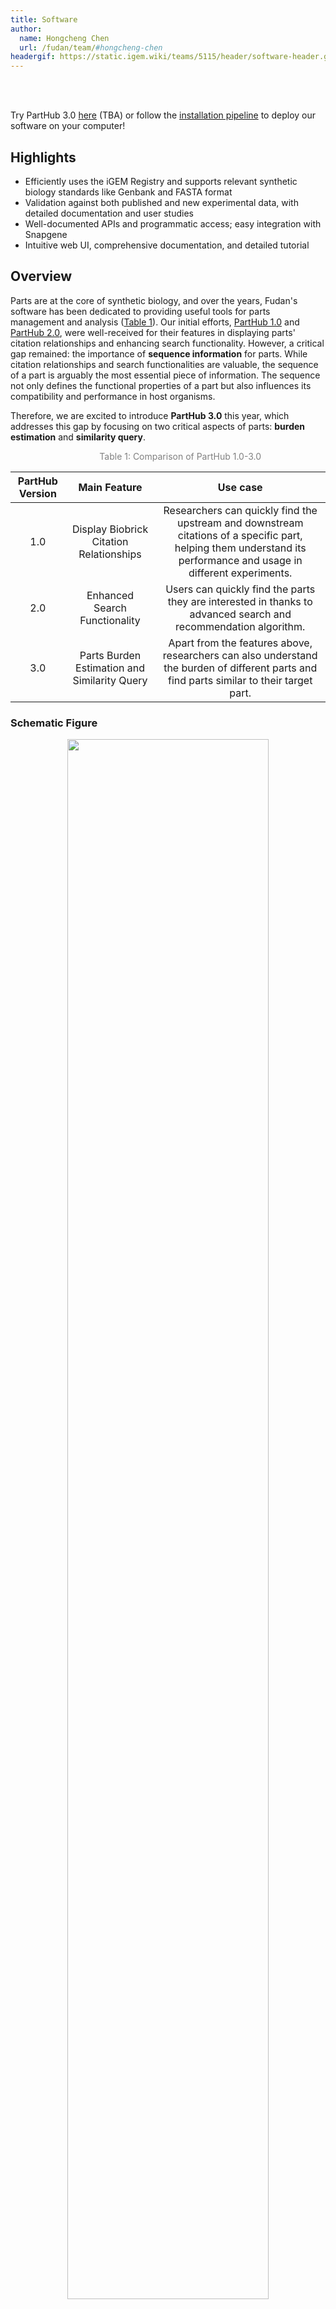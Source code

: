 ```yaml
---
title: Software
author:
  name: Hongcheng Chen
  url: /fudan/team/#hongcheng-chen
headergif: https://static.igem.wiki/teams/5115/header/software-header.gif
---
```


<br><br>

Try PartHub 3.0 [here](https://fudanigem2024.scm.azurewebsites.net/) (TBA) or follow the [installation pipeline](#tutorial) to deploy our software on your computer!


## Highlights

- Efficiently uses the iGEM Registry and supports relevant synthetic biology standards like Genbank and FASTA format
- Validation against both published and new experimental data, with detailed documentation and user studies
- Well-documented APIs and programmatic access; easy integration with Snapgene
- Intuitive web UI, comprehensive documentation, and detailed tutorial

## Overview

Parts are at the core of synthetic biology, and over the years, Fudan's software has been dedicated to providing useful tools for parts management and analysis ([Table 1](#table1)). Our initial efforts, [PartHub 1.0](https://2022.igem.wiki/fudan/software) and [PartHub 2.0](https://2023.igem.wiki/fudan/software), were well-received for their features in displaying parts' citation relationships and enhancing search functionality. However, a critical gap remained: the importance of **sequence information** for parts. While citation relationships and search functionalities are valuable, the sequence of a part is arguably the most essential piece of information. The sequence not only defines the functional properties of a part but also influences its compatibility and performance in host organisms.

Therefore, we are excited to introduce **PartHub 3.0** this year, which addresses this gap by focusing on two critical aspects of parts: **burden estimation** and **similarity query**.

<div style="text-align: center;" id="table1">
          <span style="color: gray">Table 1: Comparison of PartHub 1.0-3.0</span>
</div>

|PartHub Version|Main Feature|Use case|
|:---:|:---:|:---:|
|1.0|Display Biobrick Citation Relationships|Researchers can quickly find the upstream and downstream citations of a specific part, helping them understand its performance and usage in different experiments.|
|2.0|Enhanced Search Functionality|Users can quickly find the parts they are interested in thanks to advanced search and recommendation algorithm.|
|3.0|Parts Burden Estimation and Similarity Query|Apart from the features above, researchers can also understand the burden of different parts and find parts similar to their target part.|

### Schematic Figure

<div style="text-align: center;" id="figure-1">
<img src="https://static.igem.wiki/teams/5115/software/schematic2.png"
style='width:80%'>
<br>
<div>
<p><small style="color: gray">Figure 1. Schematic figure of PartHub 3.0.
</small></p>
</div>
</div>

## Features

PartHub 3.0 is designed with a strong emphasis on user-friendliness, ensuring that researchers without computer science background can also easily navigate and utilize its advanced features. The frontend of our software is built using [Vue.js 3.0](https://vuejs.org/) and [Ant Design Vue 4.2.3](https://antdv.com/components/overview) to enhance the visual appeal and usability of the application. On the backend, we employ [Flask](https://flask.palletsprojects.com/en/3.0.x/) for efficient and scalable development. For data storage, we use [Neo4j 5.11](https://neo4j.com/), a powerful graph database that excels in managing large datasets with complex relationships. This combination of technologies ensures that PartHub 3.0 is not only robust but also intuitive and accessible.

Our software is compatible with the following browsers:

| <img src='https://static.igem.wiki/teams/5115/software/edge-logo.svg' style='height:2rem'>Edge | <img src='https://static.igem.wiki/teams/5115/software/firefox-logo.svg' style='height:2rem'>Firefox | <img src='https://static.igem.wiki/teams/5115/software/chrome-logo.svg' style='height:2rem'>Chrome | <img src='https://static.igem.wiki/teams/5115/software/safari-logo.svg' style='height:2rem'>Safari | <img src='https://static.igem.wiki/teams/5115/software/opera-logo.svg' style='height:2rem'>Opera |
| ------------------------------------------------------------ | ------------------------------------------------------------ | ------------------------------------------------------------ | ------------------------------------------------------------ | ------------------------------------------------------------ |
| Edge version≥116                                             | version≥116                                                  | version≥116                                                  | version≥18                                                   | version≥100                                                  |

To facilitate integration with other tools and platforms, we have also created comprehensive and easy-to-use RESTful APIs for our software. The API documentation provides detailed information on all available endpoints, including request and response formats and example usage.

<PDF url="https://static.igem.wiki/teams/5115/software/software-apis.pdf" page="1" width="100%" height='75vw' />

To ensure the continuous improvement of PartHub 3.0, we have compiled a detailed [document](link TBA). We have also uploaded our source code on [Gitlab](https://gitlab.igem.org/2024/software-tools/fudan), and created a [Docker image](https://hub.docker.com/repository/docker/chc1234567890/fudanigem2024/general).

**(pdf TBA)**

## Tutorial

### 1. Installation

**TBA**

### 2. Burden Predictor

**TBA**

### 3. Similar Parts Searching

**TBA**

## Burden Predictor

### Introduction

As synthetic biology continues to advance, the parts being introduced into cells are becoming increasingly complex. However, introducing complex parts into cells can increase the metabolic burden, thereby slowing down the growth rate of the cells. Excessive burden can lead to significant selective pressure, causing engineered bacteria to mutate back to their wild-type forms more quickly, which can result in the engineered cells being out-competed by their less functional or non-functional mutants[^1]. Therefore, it is crucial to investigate why some parts impose a greater burden than others.

When cells express heterologous genes, they must utilize their own resources, such as ribosomes, tRNAs, and ATP. The limited availability of these resources for gene expression is one of the primary and most predictable sources of cellular burden. A recent study measured the burden of 301 parts from iGEM registry and found that the depletion of gene expression resources was the main cause of the observed burden[^2]. However, there are currently no methods available to predict the burden of a part based on its sequence and structure. Therefore, we have developed a model that takes into account the allocation of gene expression resources within the cell, using only the sequence and structure of the part as input.

### Implementation

#### Model Construction

The core of Burden Predictor is an improved version of the mechanistic model framework from Weiße et al.[^3] and Nikolados et al.[^4]. We did not choose genome-scale models or machine learning models because of their computational intensity and time consumption, as well as the scarcity of high-quality data.

As illustrated in [Figure 4](#figure-4), our model incorporates the basic gene expression processes including transcription (TX) and translation (TL). Transcription is simplified into a dumped process, while translation contains two stages - initiation, when the ribosome binds to the ribosome binding site (RBS) of the mRNA; and elongation, when the ribosome moves along the open reading frame and produces polypeptide chain.

<div style="text-align: center;" id="figure-4">
<img src="https://static.igem.wiki/teams/5115/software/model-schematic3.png"
style='width:80%'>
<br>
<div>
<p><small style="color: gray">Figure 4. Schematic figure of Burden Predictor. TX, transcription; TL, translation.
</small></p>
</div>
</div>


To capture how cells allocate their resources across various types of proteins, we partitions the proteome into five components, including heterologous proteins (expressed by the parts introduced into the cell), ribosomes, metabolic enzymes, transporters, and housekeeping proteins. In our model, mRNA transcripts compete for free ribosomes and energy for translation, leading to a competitive environment where genes from the introduced parts must contend with native genes for cellular resources. This competition, coupled with the dilution of heterologous proteins due to the predicted growth rate, creates a two-way interaction between the parts and the cellular host.

To make our software more useful to synthetic biology, we have introduced the commonly used parameters of parts into our software, including plasmid copy number, promoter strength, RBS strength, and the length the coding sequence (CDS). In our software, plasmid copy number and promoter strengths is modeled as the maximal TX rate of a gene, RBS strengths the binding affinity and dissociation constant between transcripts and ribosomes, and CAI the maximum TL elongation rate. These features allow synthetic biologists to explore how different environmental and genetic conditions influence the behavior of gene circuits within the host cell.

We built a small library containing several commonly used basic parts (promoters, RBS, CDS) with experimentally validated promoter strength and RBS strength **(pdf TBA)**. For the basic parts not in the parts library, we employed [Promoter Calculator](https://github.com/barricklab/promoter-calculator) and [RBS calculator](https://github.com/hsalis/Ribosome-Binding-Site-Calculator-v1.0) to estimate the promoter strength and RBS strength based on their sequences, respectively[^5][^6].

#### Methods

In Burden Predictor, we model **TX rate** of the i-th heterologous gene as maximum TX rate multiplies a function of energy: 

$$w_i^c = w_{i,\max}^c \frac{a}{\theta_x + a}$$

where $w_{i,\max}^c$ is the maximum TX rate, $\theta_x$ is the transcriptional threshold, and $a$ is the amount of energy.

The maximum TX rate is determined by the copy number of the plasmid and the promoter strength:

$$w_{i,\max}^c = \frac{N}{\beta_{n}} \cdot \frac{H_{prom}}{\beta_{prom}}$$

where $N$ is the plasmid copy number, $H_{prom}$ is the promoter strength from our basic parts library, $\beta_n$ and $\beta_{prom}$ are scaling parameters.

**TL initiation rate** is modeled by the ratio of the binding rate constant $k_{b,i}^c$ to the unbinding rate constant $k_{u,i}^c$ :

$$\frac{k_{b,i}^c}{k_{u,i}^c} = \frac{H_{RBS}}{\beta_{RBS}}$$

where $H_{RBS}$ is the RBS strength from our basic parts library, and $\beta_{RBS}$ is the scaling parameter.

**TL elongation rate** is modeled as follows: 

$$v_x = c_x \frac{\gamma(a)}{n_x}$$

where $c_x$ is the amount of ribosome-mRNA complex, $n_x$ the length of polypeptide chain, and $\gamma(a)$ is an energy-dependent function:

$$\gamma(a) = \frac{\gamma_{\max}a}{K_{\gamma} + a}$$

where $\gamma_{\max}$ is the maximum TL elongation rate, and $K_{\gamma}$ the energy required when the rate reaches half-maximum.

Further details on the construction and parametrization of Burden Predictor can be found in the Methods section of the software documentation.

**(pdf TBA)**


w_rep for inducible promoter

Promoter & RBS Strength Calculation

### Results

#### Parameter fitting

Considering the characteristics of the [data](https://static.igem.wiki/teams/5115/software/fitting-data.pdf) we used, we manually set $\beta_{n}$ to 200 and fitted $\beta_{prom}$ and $\beta_{RBS}$ using the function`curve_fit` from [SciPy](https://docs.scipy.org/doc/scipy/reference/generated/scipy.optimize.curve_fit.html). The fitting result is shown in [Figure 5](#figure-5).

<div style="text-align: center;" id="figure-5">
<img src="https://static.igem.wiki/teams/5115/software/fitting.png"
style='width:80%'>
<br>
<div>
<p><small style="color: gray">Figure 5. Fitting results of burden
</small></p>
</div>
</div>

#### Benchmarking of Promoter Calculator and RBS Calculator

To test the accuracy of the Promoter Calculator and the RBS Calculator, we conducted a benchmarking process for both of the calculators. This benchmarking involves converting the predicted data from these calculators to the same magnitude as the experimental data, ensuring direct comparability and integration into our software.

For the Promoter Calculator, we benchmarked its accuracy by converting the predicted promoter strength to the same magnitude of the experimental data. This conversion was achieved using the following equation:

$$H_{prom} = K \cdot v_{prom} + B$$

where $H_{prom}$ represents the converted promoter strength that matches the magnitude of the experimental data, and $v_{prom}$ is the promoter strength calculated by the Promoter Calculator. The constants $K$ and $B$ are determined through linear regression, and the fitting results are shown in [Figure 7](#figure-7).

<div style="text-align: center;" id="figure-7">
<img src="https://static.igem.wiki/teams/5115/software/promoter-benchmark1.png"
style='width:80%'>
<br>
<div>
<p><small style="color: gray">Figure 7. The experimentally measured relative promoter strength vs. promoter strength calculated by Promoter Calculator
</small></p>
</div>
</div>



Unlike the Promoter Calculator, the RBS Calculator calculates the total Gibbs free energy ( $\Delta G$ ) of the entire translation initiation process. Therefore, we benchmarked the accuracy of the RBS Calculator by converting the calculated $\Delta G$ to match the experimental data. This conversion was performed using the following equation:

$$H_{RBS}=K\cdot \exp (-B \cdot\Delta G)$$

where $H_{RBS}$ is the converted RBS strength that aligns with the magnitude of the experimental data, and $\Delta G$ is the Gibbs free energy calculated by the thermodynamic model of the RBS Calculator, and $K$ and $\beta$ are constants determined through least squares fitting, and the fitting results are shown in [Figure 8](#figure-8).

<div style="text-align: center;" id="figure-8">
<img src="https://static.igem.wiki/teams/5115/software/rbs-benchmark1.png"
style='width:80%'>
<br>
<div>
<p><small style="color: gray">Figure 8. The experimentally measured relative RBS strength vs. the Gibbs free energy calculated by RBS Calculator
</small></p>
</div>
</div>

The data used for benchmarking can be accessed [here](https://static.igem.wiki/teams/5115/software/benchmarking-data.pdf).

#### Validation against experimental data

1. we chose several parts that have been measured by experiments[^2].

2. 我们自己做的parts

wiki 上放所有实验 parts 的 experimental_burden-simulated_burden 图

parts used table & experimental data 放到 static 上去，链接

#### Relationship between burden and $H_{prom}$, $H_{RBS}$, and CDS length, etc.

##### Burden vs. H_prom

The burden of a promoter (H_prom) is a critical factor that influences the expression levels of downstream genes. We analyzed the relationship between the burden and the promoter strength (H_prom) to understand how promoter strength affects the metabolic burden. The resulting scatter plot and heatmap show the distribution of promoter burdens across various parts in the iGEM Registry. This analysis helps in identifying promoters that are less likely to cause significant metabolic burden, which is crucial for maintaining cell viability and efficient gene expression.

##### Burden vs. H_RBS

The ribosome binding site (RBS) is another key element that affects gene expression. We evaluated the relationship between the burden and the RBS strength (H_RBS) to determine its impact on the model's predictions. The scatter plot and heatmap of burden vs. H_RBS illustrate the distribution of RBS burdens and help in selecting RBS sequences that optimize protein production without imposing excessive metabolic load on the cell.

##### Burden vs. H_prom and H_RBS Heatmap

To gain a comprehensive understanding of the combined effects of promoters and RBSs, we created a heatmap that visualizes the burden of both elements together (H_prom and H_RBS). This heatmap provides insights into the synergistic or antagonistic effects of promoter and RBS combinations. By identifying optimal combinations, researchers can design constructs that achieve the desired expression levels with minimal metabolic burden.

##### Burden vs. CDS Length

The length of the coding sequence (CDS) can also influence the metabolic burden and expression efficiency. We analyzed the relationship between the burden and the length of the coding sequences (CDS_length). The resulting heatmap and scatter plot show how CDS length affects the metabolic burden. This analysis is particularly useful for designing constructs with long CDSs, ensuring that they do not overwhelm the cellular machinery.

### Discussion

Flexible for further development

## Similarity Estimator

### Introduction

Sequences are fundamental in synthetic biology, and any improvements or optimizations based on them can significantly enhance the design and experimental efficiency of biological constructs. Recognizing that similar parts are more likely to have similar biological characteristics and functions, we have developed the Similarity Estimator, a tool that can estimate the similarity of parts in the iGEM Registry. This tool is now integrated into our previously developed PartHub, leveraging both sequence and category information to provide a comprehensive similarity score. By identifying and utilizing parts with similar properties, researchers can streamline the process of designing and testing new biological constructs, thereby accelerating their research and development efforts.

### Implementation

Initially, we tried to estimate the similarity of parts by text embeddings based on k-mers. It is 一种新兴的基于机器学习的序列相似度计算方法. However, 这种方法不能过于注重全局，不能很好捕获局部特征，也不能……（请自行思考并添加）. Therefore, we employ BLAST (Basic Local Alignment Search Tool) to align sequences and calculates similarity based on one of its key indicator of sequence similarity - the bitscore. The primary reason for this choice is that BLAST is a robust method for sequence alignment, providing reliable bitscores that reflect the degree of sequence similarity. Additionally, using the bitscore allows for a more precise and biologically meaningful comparison of sequences compared to k-mer-based methods, which can be less sensitive to small but significant differences.

To further enhance the similarity assessment, the software also considers the category labels of parts from the iGEM Registry. This is achieved by calculating the number of shared categories and assigning a weight to each category based on its hierarchical level. This approach ensures that parts with similar functional annotations are given higher similarity scores.

The similarity relationships and reference relationships between parts are stored in a Neo4j database. Neo4j is a powerful graph database that is well-suited for handling complex relationships and providing efficient queries. This allows for quick and accurate retrieval of similarity information.

For visualization, the software uses Neovis.js, a JavaScript library that provides an intuitive and interactive way to explore the graph data. This visualization helps users to understand the relationships between parts and identify clusters of similar parts.

When calculating the similarity between parts, the software excludes reference and twin parts to avoid redundancy and ensure that the similarity scores are meaningful. Reference parts are often duplicates or highly similar to other parts, and twins are exact copies, which can skew the similarity scores.

The software does not distinguish between basic parts and composite parts when calculating similarity. This is because both types of parts can have significant biological relevance, and distinguishing between them may overlook important similarities. By treating all parts equally, the software provides a more comprehensive and inclusive similarity assessment.

#### Sequence similarity

BLAST    bitscore identity e-value<1e-5

$$\text{SeqScore}_{i,j} = \max\limits_{\text{id}(k)=(i,j)} (0.8 \times \frac{\text{BitScore}_k}{\max\limits_l \text{BitScore}_l} + 0.2 \times \text{identity}_k)$$

#### Category similarity

共有的category数量

$c_{i,j}$ : array - the category labels both A and B have

$d_{i,j}$ : array - the level of category of $c_{i,j}$

$$\text{CatScore}_{i,j} = \sum\limits_{k} B^{d_{i,j,k}}$$

where $B=1.5$

#### overall score

$$\text{OverallScore}_{i,j} = \min (\text{SeqScore}_{i,j} + \text{CatScore}_{i,j}, 100)$$

#### similarity comparison between database and uploaded file

### Example

以今年的parts为例

## DBTL Cycle

写几次code review里面的更改

## Reference

[^1]: Rugbjerg, P., Myling-Petersen, N., Porse, A., Sarup-Lytzen, K., & Sommer, M. O. A. (2018). Diverse genetic error modes constrain large-scale bio-based production. *Nature Communications*, *9*(1), 787. https://doi.org/10.1038/s41467-018-03232-w

[^2]: Radde, N. (2024). Measuring the burden of hundreds of BioBricks defines an evolutionary limit on constructability in synthetic biology. *Nature Communications*. https://doi.org/10.1038/s41467-024-50639-9

[^3]: Weiße, A. Y., Oyarzún, D. A., Danos, V., & Swain, P. S. (2015). Mechanistic links between cellular trade-offs, gene expression, and growth. *Proceedings of the National Academy of Sciences*, *112*(9), E1038–E1047. https://doi.org/10.1073/pnas.1416533112
[^4]: Nikolados, E.-M., Weiße, A. Y., Ceroni, F., & Oyarzún, D. A. (2019). Growth Defects and Loss-of-Function in Synthetic Gene Circuits. *ACS Synthetic Biology*, *8*(6), 1231–1240. https://doi.org/10.1021/acssynbio.8b00531
[^5]: LaFleur, T. L., Hossain, A., & Salis, H. M. (2022). Automated model-predictive design of synthetic promoters to control transcriptional profiles in bacteria. *Nature Communications*, *13*(1), 5159. https://doi.org/10.1038/s41467-022-32829-5
[^6]: Tian, T., & Salis, H. M. (2015). A predictive biophysical model of translational coupling to coordinate and control protein expression in bacterial operons. *Nucleic Acids Research*, *43*(14), 7137–7151. https://doi.org/10.1093/nar/gkv635